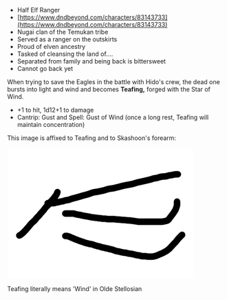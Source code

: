 - Half Elf Ranger
- [https://www.dndbeyond.com/characters/83143733](https://www.dndbeyond.com/characters/83143733)
- Nugai clan of the Temukan tribe
- Served as a ranger on the outskirts
- Proud of elven ancestry
- Tasked of cleansing the land of....
- Separated from family and being back is bittersweet
- Cannot go back yet
 
When trying to save the Eagles in the battle with Hido's crew, the dead one bursts into light and wind and becomes **Teafing,** forged with the Star of Wind.  

- +1 to hit, 1d12+1 to damage
- Cantrip: Gust and Spell: Gust of Wind (once a long rest, Teafing will maintain concentration)
 
This image is affixed to Teafing and to Skashoon's forearm:  

![Exported image](z_Assets/NPCs/Skashoon/Rune.png)  

Teafing literally means 'Wind' in Olde Stellosian